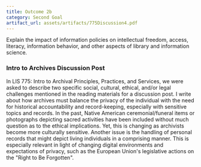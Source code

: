 ```yaml
---
title: Outcome 2b
category: Second Goal
artifact_url: assets/artifacts/775Discussion4.pdf
---
```

Explain the impact of information policies on intellectual freedom, access, literacy, information behavior, and other aspects of library and information science.
### **Intro to Archives Discussion Post** ###
In LIS 775: Intro to Archival Principles, Practices, and Services, we were asked to describe two specific social, cultural, ethical, and/or legal challenges mentioned in the reading materials for a discussion post. I write about how archives must balance the privacy of the individual with the need for historical accountability and record-keeping, especially with sensitive topics and records. In the past, Native American ceremonial/funeral items or photographs depicting sacred activities have been included without much question as to the ethical implications. Yet, this is changing as archivists become more culturally sensitive. Another issue is the handling of personal records that might depict living individuals in a comprising manner. This is especially relevant in light of changing digital environments and expectations of privacy, such as the European Union's legislative actions on the "Right to Be Forgotten".
